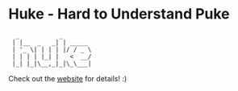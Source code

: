 # Huke - Hard to Understand Puke

```
  _           _        
 | |__  _   _| | _____ 
 | '_ \| | | | |/ / _ \
 | | | | |_| |   <  __/
 |_| |_|\__,_|_|\_\___|
```

Check out the [website](https://beakr.github.com/huke) for details! :)
